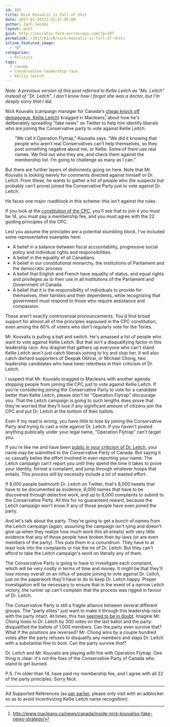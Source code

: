 ```yaml
---
id: 107
title: Nick Kouvalis is Full of Shit
date: 2017-01-20T22:52:27-05:00
author: Zach Jacobi
layout: post
guid: http://socratic-form-microscopy.com/?p=107
permalink: /2017/01/20/nick-kouvalis-is-full-of-shit/
inline_featured_image:
  - "0"
categories:
  - Politics
tags:
  - canada
  - conservative leadership race
  - kellie leitch
---
```


<em>Note: A previous version of this post referred to Kellie Leitch as "Ms. Leitch" instead of "Dr. Leitch". I don't know how I forgot she was a doctor, but I'm deeply sorry that I did. </em>

Nick Kouvalis (campaign manager for Canada's <a href="https://www.thebeaverton.com/2017/01/op-ed-kellie-leitch-oh-no-im-ben-carson-arent/">cheap knock off demagogue, Kellie Leitch</a>) bragged in Macleans[^1] about how he's deliberately spreading "fake news" on Twitter to help him identify liberals who are joining the Conservative party to vote against Kellie Leitch.

<p style="padding-left: 30px;">“We call it Operation Flytrap,” Kouvalis says. “We did it knowing that people who aren’t real Conservatives can’t help themselves, so they post something negative about me, or Kellie. Some of them use real names. We find out who they are, and check them against the membership list. I’m going to challenge as many as I can.”</p>
But there are further layers of dishonesty going on here. Note that Mr. Kouvalis is looking merely for comments directed against himself or Dr. Leitch. From these, he wants to gather a list of people who (he suspects but probably can't prove) joined the Conservative Party just to vote against Dr. Leitch.

He faces one major roadblock in this scheme: this isn't against the rules.

If you look at the <a href="http://www.conservative.ca/media/documents/constitution-en.pdf">constitution of the CPC</a>, you'll see that to join it you must be 14, you must pay a membership fee, and you must agree with the 22 guiding principles of the CPC.

Lest you assume the principles are a potential stumbling block, I've included some representative examples here:

<ul>
 	<li>A belief in a balance between fiscal accountability, progressive social policy and individual rights and responsibilities.</li>
 	<li>A belief in the equality of all Canadians.</li>
 	<li>A belief in our constitutional monarchy, the institutions of Parliament and the democratic process</li>
 	<li>A belief that English and French have equality of status, and equal rights and privileges as to their use in all institutions of the Parliament and Government of Canada.</li>
 	<li>A belief that it is the responsibility of individuals to provide for themselves, their families and their dependents, while recognizing that government must respond to those who require assistance and compassion.</li>
</ul>
These aren't exactly controversial pronouncements. You'd find broad support for almost all of the principles espoused in the CPC constitution, even among the 60% of voters who don't regularly vote for the Tories.

Mr. Kouvalis is pulling a bait and switch. He's amassed a list of people who want to vote against Kellie Leitch. But that isn't a disqualifying factor in this leadership race. Any dragnet that gathers up everyone who can't stand Kellie Leitch won't just catch liberals joining to try and stop her. It will also catch diehard supporters of Deepak Obhrai, or Michael Chong, two leadership candidates who have been relentless in their criticism of Dr. Leitch.

I suspect that Mr. Kouvalis bragged to Macleans with another agenda: stopping people from joining the CPC just to vote against Kellie Leitch. If you're considering joining the Conservative Party to vote for a candidate better than Kellie Leitch, please don't let "Operation Flytrap" discourage you. That the Leitch campaign is going to such lengths does prove that they're worried that they'll lose if any significant amount of citizens join the CPC and put Dr. Leitch at the bottom of their ballots.

Even if my read is wrong, you have little to lose by joining the Conservative Party and trying to cast a vote against Dr. Leitch. If you haven't posted anything publically under your legal name, "Operation Flytrap" can't target you.

If you're like me and have been <a href="{{ site.baseurl }}/2016/11/22/why-i-dont-want-kellie-leitch-to-lead-the-conservative-party-and-how-to-stop-her/">public in your criticism of Dr. Leitch</a>, your name may be submitted to the Conservative Party of Canada. But saying it so casually belies the effort involved in even reporting your name. The Leitch campaign can't report you until they spend the time it takes to prove your identity, format a complaint, and jump through whatever hoops that entails. This process will by necessity include a lot of wasted effort.

If 8,000 people badmouth Dr. Leitch on Twitter, that's 8,000 tweets that have to be documented as evidence, 8,000 names that have to be discovered through detective work, and up to 8,000 complaints to submit to the Conservative Party. All this for no guaranteed reward, because the Leitch campaign won't know if any of those people have even joined the party.

And let's talk about the party. They're going to get a bunch of names from the Leitch campaign (again, assuming the campaign isn't lying and doesn't give up when they realize how much work this all entails) with very little evidence that any of those people have broken their by-laws (or are even members of the party). This puts them in a conundrum. They have to at least look into the complaints or risk the ire of Dr. Leitch. But they can't afford to take the Leitch campaign's word on literally any of them.

The Conservative Party is going to have to investigate each complaint, which will be very costly in terms of time and money. It might be that they'll lose money overall on an influx of people joining to vote against Dr. Leitch, just on the paperwork they'll have to do to keep Dr. Leitch happy. Proper investigation will be necessary to ensure that in the event of a narrow Leitch victory, the runner up can't complain that the process was rigged in favour of Dr. Leitch.

The Conservative Party is still a fragile alliance between several different groups. The "party elites" just want to make it through this leadership race with the party intact. At times, this has <a href="http://news.nationalpost.com/full-comment/john-ivison-brad-wall-sought-for-federal-leadership-bid-to-prevent-conservative-split">seemed to be in doubt</a>. Imagine Mr. Chong loses to Dr. Leitch by 300 votes on the last ballot and the party disqualified the ballots of 1,000 members. Can the party even survive that? What if the positions are reversed? Mr. Chong wins by a couple hundred votes after the party refuses to disqualify any members and slaps Dr. Leitch with a substantial fine to boot. Can the party survive <em>that</em>?

Dr. Leitch and Mr. Kouvalis are playing with fire with Operation Flytrap. One thing is clear: it's not the foes of the Conservative Party of Canada who stand to get burned.

P.S. I'm older than 14, have paid my membership fee, and I agree with all 22 of the party principles. Sorry Nick.

<hr class="post-end" />

<p>Ad Supported References (as <a href="{{ site.baseurl }}/2016/11/22/why-i-dont-want-kellie-leitch-to-lead-the-conservative-party-and-how-to-stop-her/">per earlier</a>, please only visit with an adblocker so as to avoid incentivizing Kellie Leitch name recognition):</p>

[^1]: <a href="http://www.macleans.ca/news/canada/inside-nick-kouvaliss-fake-news-strategy/">http://www.macleans.ca/news/canada/inside-nick-kouvaliss-fake-news-strategy/</a>
